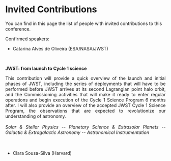 # Invited Contributions

You can find in this page the list of people with invited contributions to this conference.

Confirmed speakers:
- Catarina Alves de Oliveira (ESA/NASA/JWST)

<br>

**JWST: from launch to Cycle 1 science**

<div style="text-align: justify">
 This contribution will provide a quick overview of the launch and initial phases of JWST, including the series of deployments that will have to be performed before JWST arrives at its second Lagrangian point halo orbit, and the Commissioning activities that will make it ready to enter regular operations and begin execution of the Cycle 1 Science Program 6 months after. I will also provide an overview of the accepted JWST Cycle 1 Science Program, the observations that are expected to revolutionize our understanding of astronomy. 
<br>
<br>
<i>Solar & Stellar Physics -- Planetary Science & Extrasolar Planets -- Galactic & Extragalactic Astronomy -- Astronomical Instrumentation</i>
</div>
<br>
<br>

- Clara Sousa-Silva (Harvard)